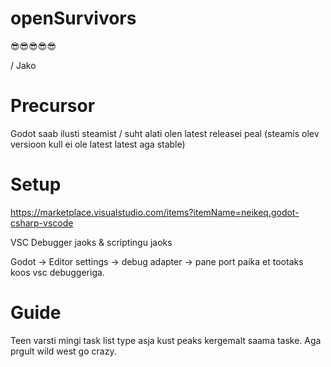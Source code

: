 # openSurvivors

😎😎😎😎😎

/ Jako


<h1>Precursor</h1>

Godot saab ilusti steamist / suht alati olen latest releasei peal (steamis olev versioon kull ei ole latest latest aga stable)


<h1>Setup</h1>

https://marketplace.visualstudio.com/items?itemName=neikeq.godot-csharp-vscode 

VSC Debugger jaoks & scriptingu jaoks

Godot -> Editor settings -> debug adapter -> pane port paika et tootaks koos vsc debuggeriga.

<h1> Guide </h1>

Teen varsti mingi task list type asja kust peaks kergemalt saama taske. Aga prgult wild west go crazy.

